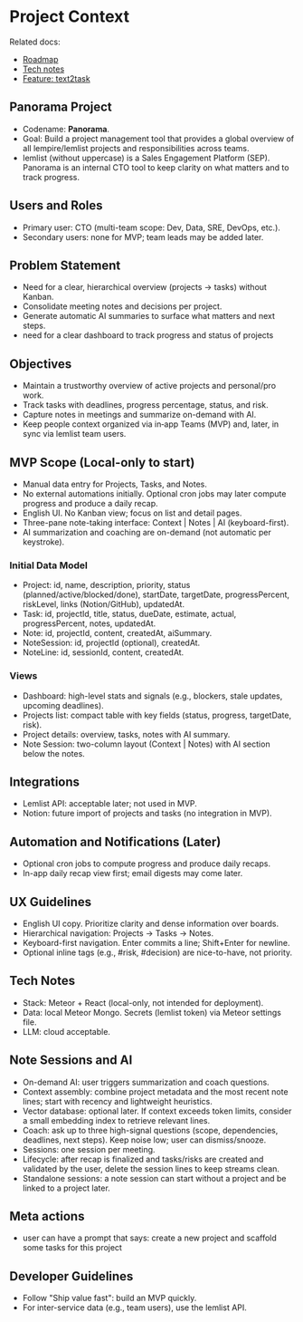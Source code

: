 # Project Context

Related docs:

- [Roadmap](./01-roadmap.md)
- [Tech notes](./02-tech-notes.md)
- [Feature: text2task](./10-feature-text2task.md)

## Panorama Project

- Codename: **Panorama**.
- Goal: Build a project management tool that provides a global overview of
  all lempire/lemlist projects and responsibilities across teams.
- lemlist (without uppercase) is a Sales Engagement Platform (SEP). Panorama is an internal CTO tool to keep clarity on what matters and to track progress.

## Users and Roles

- Primary user: CTO (multi-team scope: Dev, Data, SRE, DevOps, etc.).
- Secondary users: none for MVP; team leads may be added later.

## Problem Statement

- Need for a clear, hierarchical overview (projects → tasks) without Kanban.
- Consolidate meeting notes and decisions per project.
- Generate automatic AI summaries to surface what matters and next steps.
- need for a clear dashboard to track progress and status of projects

## Objectives

- Maintain a trustworthy overview of active projects and personal/pro work.
- Track tasks with deadlines, progress percentage, status, and risk.
- Capture notes in meetings and summarize on-demand with AI.
- Keep people context organized via in‑app Teams (MVP) and, later, in sync via lemlist team users.

## MVP Scope (Local-only to start)

- Manual data entry for Projects, Tasks, and Notes.
- No external automations initially. Optional cron jobs may later compute
  progress and produce a daily recap.
- English UI. No Kanban view; focus on list and detail pages.
- Three-pane note-taking interface: Context | Notes | AI (keyboard-first).
- AI summarization and coaching are on-demand (not automatic per keystroke).

### Initial Data Model

- Project: id, name, description, priority, status (planned/active/blocked/done),
  startDate, targetDate, progressPercent, riskLevel, links (Notion/GitHub),
  updatedAt.
- Task: id, projectId, title, status, dueDate, estimate, actual, progressPercent,
  notes, updatedAt.
- Note: id, projectId, content, createdAt, aiSummary.
- NoteSession: id, projectId (optional), createdAt.
- NoteLine: id, sessionId, content, createdAt.

### Views

- Dashboard: high-level stats and signals (e.g., blockers, stale updates,
  upcoming deadlines).
- Projects list: compact table with key fields (status, progress, targetDate,
  risk).
- Project details: overview, tasks, notes with AI summary.
- Note Session: two-column layout (Context | Notes) with AI section below the notes.

## Integrations

- Lemlist API: acceptable later; not used in MVP.
- Notion: future import of projects and tasks (no integration in MVP).

## Automation and Notifications (Later)

- Optional cron jobs to compute progress and produce daily recaps.
- In-app daily recap view first; email digests may come later.

## UX Guidelines

- English UI copy. Prioritize clarity and dense information over boards.
- Hierarchical navigation: Projects → Tasks → Notes.
- Keyboard-first navigation. Enter commits a line; Shift+Enter for newline.
- Optional inline tags (e.g., #risk, #decision) are nice-to-have, not priority.

## Tech Notes

- Stack: Meteor + React (local-only, not intended for deployment).
- Data: local Meteor Mongo. Secrets (lemlist token) via Meteor settings file.
- LLM: cloud acceptable.

## Note Sessions and AI

- On-demand AI: user triggers summarization and coach questions.
- Context assembly: combine project metadata and the most recent note lines;
  start with recency and lightweight heuristics.
- Vector database: optional later. If context exceeds token limits, consider a
  small embedding index to retrieve relevant lines.
- Coach: ask up to three high-signal questions (scope, dependencies, deadlines,
  next steps). Keep noise low; user can dismiss/snooze.
- Sessions: one session per meeting.
- Lifecycle: after recap is finalized and tasks/risks are created and
   validated by the user, delete the session lines to keep streams clean.
- Standalone sessions: a note session can start without a project and be
   linked to a project later.

## Meta actions

- user can have a prompt that says: create a new project and scaffold some tasks for this project

## Developer Guidelines

- Follow "Ship value fast": build an MVP quickly.
- For inter-service data (e.g., team users), use the lemlist API.
